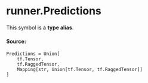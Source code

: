 <div itemscope itemtype="http://developers.google.com/ReferenceObject">
<meta itemprop="name" content="runner.Predictions" />
<meta itemprop="path" content="Stable" />
</div>

# runner.Predictions

<!-- Insert buttons and diff -->

This symbol is a **type alias**.

#### Source:

<pre class="devsite-click-to-copy prettyprint lang-py tfo-signature-link">
<code>Predictions = Union[
    tf.Tensor,
    tf.RaggedTensor,
    Mapping[str, Union[tf.Tensor, tf.RaggedTensor]]
]
</code></pre>

<!-- Placeholder for "Used in" -->
